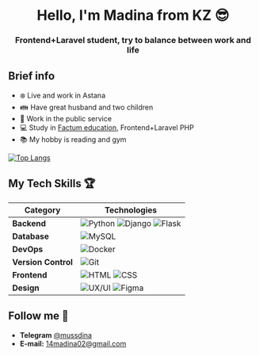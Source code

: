<h1 align="center">Hello, I'm Madina from KZ 😎</h1>
<h3 align="center">Frontend+Laravel student, try to balance between work and life </h3>

## Brief info
- ❄️ Live and work in Astana
- 👪 Have great husband and two children
- 🏤 Work in the public service
- 💻 Study in [Factum education](https://edu.factum.agency/), Frontend+Laravel PHP
- 📚 My hobby is reading and gym

[![Top Langs](https://github-readme-stats.vercel.app/api/top-langs/?username=anuraghazra&layout=compact)](https://github.com/anuraghazra/github-readme-stats)

## My Tech Skills 🏆
| Category       | Technologies                                                                                     |
|----------------|--------------------------------------------------------------------------------------------------|
| **Backend**    | ![Python](https://img.shields.io/badge/Python-3776AB?style=flat&logo=python&logoColor=white) ![Django](https://img.shields.io/badge/Django-092E20?style=flat&logo=django&logoColor=white) ![Flask](https://img.shields.io/badge/Flask-000000?style=flat&logo=flask&logoColor=white) |
| **Database**   | ![MySQL](https://img.shields.io/badge/MySQL-4479A1?style=flat&logo=mysql&logoColor=white)                                                                 |
| **DevOps**     | ![Docker](https://img.shields.io/badge/Docker-2496ED?style=flat&logo=docker&logoColor=white)                                                                 |
| **Version Control** | ![Git](https://img.shields.io/badge/Git-F05032?style=flat&logo=git&logoColor=white)                                                                 |
| **Frontend**   | ![HTML](https://img.shields.io/badge/HTML-E34F26?style=flat&logo=html5&logoColor=white) ![CSS](https://img.shields.io/badge/CSS-1572B6?style=flat&logo=css3&logoColor=white) |
| **Design**     | ![UX/UI](https://img.shields.io/badge/UX/UI-FF6F61?style=flat&logo=adobe-xd&logoColor=white) ![Figma](https://img.shields.io/badge/Figma-F24E1E?style=flat&logo=figma&logoColor=white) |                                                   
## Follow me 💭
- **Telegram** [@mussdina](https://t.me/mussdina)
- **E-mail:** <a href="mailto:14madina02@gmail.com">14madina02@gmail.com</a>
